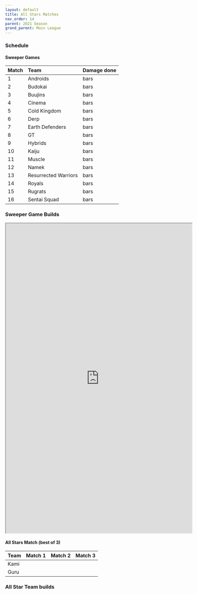```yaml
---
layout: default
title: All Stars Matches
nav_order: 14
parent: 2021 Season
grand_parent: Main League
---
```

### Schedule

#### Sweeper Games
|Match           |  Team                 | Damage done           |  
| :------------- | :---------------------| :---------------------| 
|  1             | Androids  |   bars                     |  
|  2             | Budokai   |   bars                     |  
|  3             | Buujins   |   bars                     | 
|  4             | Cinema      |   bars     |  
|  5             | Cold Kingdom  |   bars      |  
|  6             | Derp         |  bars                     | 
|  7             | Earth Defenders  |  bars                     | 
|  8             | GT       |   bars                     | 
|  9             | Hybrids  |   bars                     | 
| 10             | Kaiju |  bars                     | 
| 11             | Muscle       |  bars                     | 
| 12             | Namek |   bars                     | 
| 13             | Resurrected Warriors |  bars   | 
| 14             | Royals  |  bars                      | 
| 15             | Rugrats        |  bars                      | 
| 16             | Sentai Squad   |  bars                      | 


### Sweeper Game Builds 

<iframe width=600 height=1000 scrolling="yes" src="https://docs.google.com/document/d/e/2PACX-1vTaM4kx2OL9gCBWi86YFTelzegCcwcbUjRE0hHhHvvz6tXlIN9cD7NiO_gIOHHHMfwb4jilr6AaQ3jd/pub?embedded=true"></iframe>

#### All Stars Match (best of 3)

|Team           |  Match 1       | Match 2    |  Match 3   |
| :-------------| :--------------| :----------| :----------|
| Kami          |                |           |            |
| Guru          |                |            |            |


### All Star Team builds 






